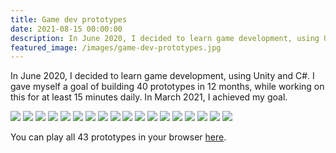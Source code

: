 ```yaml
---
title: Game dev prototypes
date: 2021-08-15 00:00:00
description: In June 2020, I decided to learn game development, using Unity and C#. I gave myself a goal of building 40 prototypes in 12 months, while working on this for at least 15 minutes daily...
featured_image: /images/game-dev-prototypes.jpg
---
```


In June 2020, I decided to learn game development, using Unity and C#. I gave myself a goal of building 40 prototypes in 12 months, while working on this for at least 15 minutes daily. In March 2021, I achieved my goal.

<div class="gallery" data-columns="2">
	<img src="/test/images/game-dev-prototype-01.jpg">
    <img src="/test/images/game-dev-prototype-02.jpg">
    <img src="/test/images/game-dev-prototype-03.jpg">
    <img src="/test/images/game-dev-prototype-04.jpg">
    <img src="/test/images/game-dev-prototype-05.jpg">
    <img src="/test/images/game-dev-prototype-06.jpg">
    <img src="/test/images/game-dev-prototype-07.jpg">
    <img src="/test/images/game-dev-prototype-08.jpg">
    <img src="/test/images/game-dev-prototype-09.jpg">
    <img src="/test/images/game-dev-prototype-10.jpg">
    <img src="/test/images/game-dev-prototype-11.jpg">
    <img src="/test/images/game-dev-prototype-12.jpg">
    <img src="/test/images/game-dev-prototype-13.jpg">
    <img src="/test/images/game-dev-prototype-14.jpg">
    <img src="/test/images/game-dev-prototype-15.jpg">
    <img src="/test/images/game-dev-prototype-16.jpg">
    <img src="/test/images/game-dev-prototype-17.jpg">
    <img src="/test/images/game-dev-prototype-18.jpg">
</div>

You can play all 43 prototypes in your browser [here](https://www.oncollisionenter.com/).